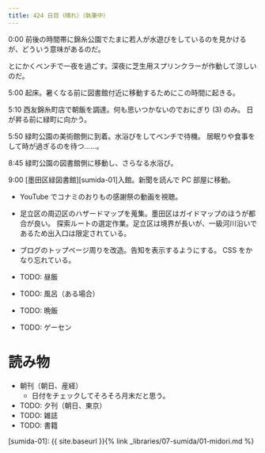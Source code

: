 ```yaml
---
title: 424 日目（晴れ）（執筆中）
---
```


0:00 前後の時間帯に錦糸公園でたまに若人が水遊びをしているのを見かけるが、どういう意味があるのだ。

とにかくベンチで一夜を過ごす。深夜に芝生用スプリンクラーが作動して涼しいのだ。

5:00 起床。暑くなる前に図書館付近に移動するためにこの時間に起きる。

5:10 西友錦糸町店で朝飯を調達。何も思いつかないのでおにぎり (3) のみ。
日が昇る前に緑町に向かう。

5:50 緑町公園の美術館側に到着。水浴びをしてベンチで待機。
居眠りや食事をして時が過ぎるのを待つ……。

8:45 緑町公園の図書館側に移動し、さらなる水浴び。

9:00 [墨田区緑図書館][sumida-01]入館。新聞を読んで PC 部屋に移動。
* YouTube でコナミのおりもの感謝祭の動画を視聴。
* 足立区の周辺区のハザードマップを蒐集。墨田区はガイドマップのほうが都合が良い。
  探索ルートの選定作業。足立区は境界が長いが、一級河川沿いであるため出入口は限定されている。
* ブログのトップページ周りを改造。告知を表示するようにする。
  CSS をかなり忘れている。

* TODO: 昼飯
* TODO: 風呂（ある場合）
* TODO: 晩飯
* TODO: ゲーセン

# 読み物

* 朝刊（朝日、産経）
  * 日付をチェックしてそろそろ月末だと思う。
* TODO: 夕刊（朝日、東京）
* TODO: 雑誌
* TODO: 書籍

[sumida-01]: {{ site.baseurl }}{% link _libraries/07-sumida/01-midori.md %}
